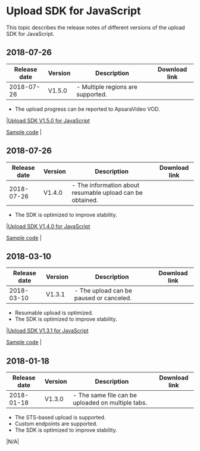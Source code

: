 # Upload SDK for JavaScript

This topic describes the release notes of different versions of the upload SDK for JavaScript.

## 2018-07-26

|Release date|Version|Description|Download link|
|------------|-------|-----------|-------------|
|2018-07-26|V1.5.0|-   Multiple regions are supported.
-   The upload progress can be reported to ApsaraVideo VOD.

|[Upload SDK V1.5.0 for JavaScript](https://docs-aliyun.cn-hangzhou.oss.aliyun-inc.com/assets/attach/94440/cn_zh/1548408724967/aliyun-upload-sdk-1.5.0.zip)

[Sample code](https://docs-aliyun.cn-hangzhou.oss.aliyun-inc.com/assets/attach/94440/cn_zh/1550125960566/aliyun-upload-sdk-1.5.0demo.zip) |

## 2018-07-26

|Release date|Version|Description|Download link|
|------------|-------|-----------|-------------|
|2018-07-26|V1.4.0|-   The information about resumable upload can be obtained.
-   The SDK is optimized to improve stability.

|[Upload SDK V1.4.0 for JavaScript](https://docs-aliyun.cn-hangzhou.oss.aliyun-inc.com/assets/attach/51992/cn_zh/1532598250124/aliyun-upload-sdk-1.4.0.zip)

[Sample code](https://docs-aliyun.cn-hangzhou.oss.aliyun-inc.com/assets/attach/51992/cn_zh/1533611658863/aliyun-upload-sdk-1.4.0demo.zip) |

## 2018-03-10

|Release date|Version|Description|Download link|
|------------|-------|-----------|-------------|
|2018-03-10|V1.3.1|-   The upload can be paused or canceled.
-   Resumable upload is optimized.
-   The SDK is optimized to improve stability.

|[Upload SDK V1.3.1 for JavaScript](https://docs-aliyun.cn-hangzhou.oss.aliyun-inc.com/assets/attach/53059/cn_zh/1522379762367/aliyun-upload-sdk-1.3.1.zip)

[Sample code](https://docs-aliyun.cn-hangzhou.oss.aliyun-inc.com/assets/attach/53059/cn_zh/1522379787171/aliyun-upload-sdk-demo-1.3.1.zip) |

## 2018-01-18

|Release date|Version|Description|Download link|
|------------|-------|-----------|-------------|
|2018-01-18|V1.3.0|-   The same file can be uploaded on multiple tabs.
-   The STS-based upload is supported.
-   Custom endpoints are supported.
-   The SDK is optimized to improve stability.

|N/A|

